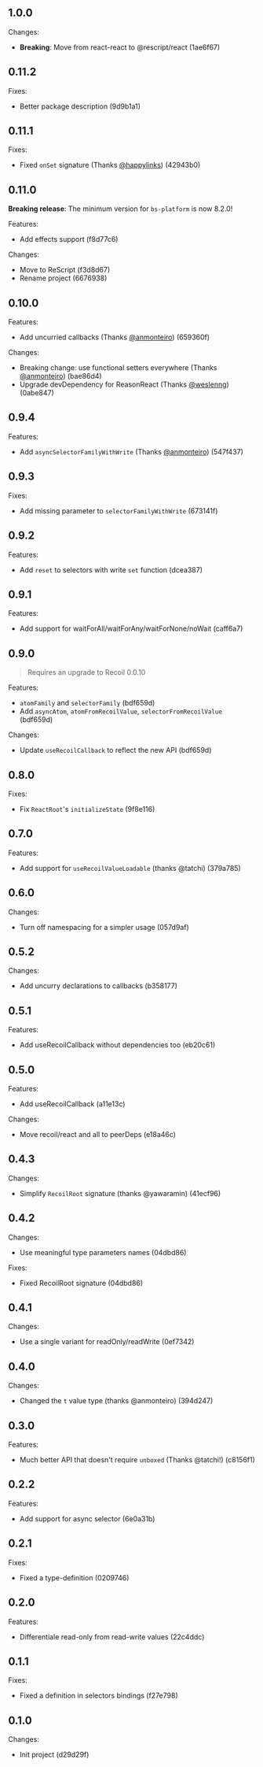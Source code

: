 ## 1.0.0

Changes:

- **Breaking**: Move from react-react to @rescript/react (1ae6f67)

## 0.11.2

Fixes:

- Better package description (9d9b1a1)

## 0.11.1

Fixes:

- Fixed `onSet` signature (Thanks [@happylinks](https://github.com/happylinks)) (42943b0)

## 0.11.0

**Breaking release**: The minimum version for `bs-platform` is now 8.2.0!

Features:

- Add effects support (f8d77c6)

Changes:

- Move to ReScript (f3d8d67)
- Rename project (6676938)

## 0.10.0

Features:

- Add uncurried callbacks (Thanks [@anmonteiro](https://github.com/anmonteiro)) (659360f)

Changes:

- Breaking change: use functional setters everywhere (Thanks [@anmonteiro](https://github.com/anmonteiro)) (bae86d4)
- Upgrade devDependency for ReasonReact (Thanks [@weslenng](https://github.com/weslenng)) (0abe847)


## 0.9.4

Features:

- Add `asyncSelectorFamilyWithWrite` (Thanks [@anmonteiro](https://github.com/anmonteiro)) (547f437)

## 0.9.3

Fixes:

- Add missing parameter to `selectorFamilyWithWrite` (673141f)

## 0.9.2

Features:

- Add `reset` to selectors with write `set` function (dcea387)

## 0.9.1

Features:

- Add support for waitForAll/waitForAny/waitForNone/noWait (caff6a7)

## 0.9.0

> Requires an upgrade to Recoil 0.0.10

Features:

- `atomFamily` and `selectorFamily` (bdf659d)
- Add `asyncAtom`, `atomFromRecoilValue`, `selectorFromRecoilValue` (bdf659d)

Changes:

- Update `useRecoilCallback` to reflect the new API (bdf659d)

## 0.8.0

Fixes:

- Fix `ReactRoot`'s `initializeState` (9f8e116)

## 0.7.0

Features:

- Add support for `useRecoilValueLoadable` (thanks @tatchi) (379a785)

## 0.6.0

Changes:

- Turn off namespacing for a simpler usage (057d9af)

## 0.5.2

Changes:

- Add uncurry declarations to callbacks (b358177)

## 0.5.1

Features:

- Add useRecoilCallback without dependencies too (eb20c61)

## 0.5.0

Features:

- Add useRecoilCallback (a11e13c)

Changes:

- Move recoil/react and all to peerDeps (e18a46c)

## 0.4.3

Changes:

- Simplify `RecoilRoot` signature (thanks @yawaramin) (41ecf96)

## 0.4.2

Changes:

- Use meaningful type parameters names (04dbd86)

Fixes:

- Fixed RecoilRoot signature (04dbd86)

## 0.4.1

Changes:

- Use a single variant for readOnly/readWrite (0ef7342)

## 0.4.0

Changes:

- Changed the `t` value type (thanks @anmonteiro) (394d247)

## 0.3.0

Features:

- Much better API that doesn't require `unboxed` (Thanks @tatchi!) (c8156f1)

## 0.2.2

Features:

- Add support for async selector (6e0a31b)

## 0.2.1

Fixes:

- Fixed a type-definition (0209746)

## 0.2.0

Features:

- Differentiale read-only from read-write values (22c4ddc)

## 0.1.1

Fixes:

- Fixed a definition in selectors bindings (f27e798)

## 0.1.0

Changes:

- Init project (d29d29f)

